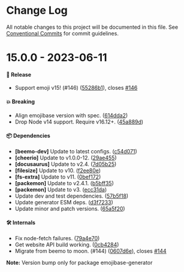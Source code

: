 # Change Log

All notable changes to this project will be documented in this file.
See [Conventional Commits](https://conventionalcommits.org) for commit guidelines.

# 15.0.0 - 2023-06-11

#### 🎉 Release

- Support emoji v15! (#146) ([55286b1](https://github.com/milesj/emojibase/commit/55286b1)), closes [#146](https://github.com/milesj/emojibase/issues/146)

#### 💥 Breaking

- Align emojibase version with spec. ([614dda2](https://github.com/milesj/emojibase/commit/614dda2))
- Drop Node v14 support. Require v16.12+. ([45a889d](https://github.com/milesj/emojibase/commit/45a889d))

#### 📦 Dependencies

- **[beemo-dev]** Update to latest configs. ([c54d071](https://github.com/milesj/emojibase/commit/c54d071))
- **[cheerio]** Update to v1.0.0-12. ([29ae455](https://github.com/milesj/emojibase/commit/29ae455))
- **[docusaurus]** Update to v2.4. ([7d05b25](https://github.com/milesj/emojibase/commit/7d05b25))
- **[filesize]** Update to v10. ([f2ee80e](https://github.com/milesj/emojibase/commit/f2ee80e))
- **[fs-extra]** Update to v11. ([0bef172](https://github.com/milesj/emojibase/commit/0bef172))
- **[packemon]** Update to v2.4.1. ([b5bff35](https://github.com/milesj/emojibase/commit/b5bff35))
- **[packemon]** Update to v3. ([ecc31da](https://github.com/milesj/emojibase/commit/ecc31da))
- Update dev and test dependencies. ([57b5f18](https://github.com/milesj/emojibase/commit/57b5f18))
- Update generator ESM deps. ([d3f7233](https://github.com/milesj/emojibase/commit/d3f7233))
- Update minor and patch versions. ([65a5f20](https://github.com/milesj/emojibase/commit/65a5f20))

#### 🛠 Internals

- Fix node-fetch failures. ([79a4e70](https://github.com/milesj/emojibase/commit/79a4e70))
- Get website API build working. ([0cb4284](https://github.com/milesj/emojibase/commit/0cb4284))
- Migrate from beemo to moon. (#144) ([0607d6e](https://github.com/milesj/emojibase/commit/0607d6e)), closes [#144](https://github.com/milesj/emojibase/issues/144)

**Note:** Version bump only for package emojibase-generator

